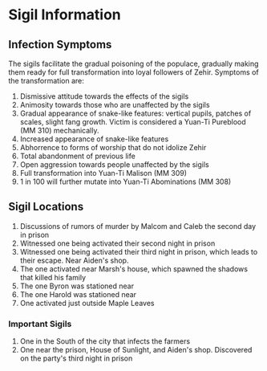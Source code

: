 # Sigil Information

## Infection Symptoms
The sigils facilitate the gradual poisoning of the populace, gradually making them ready for full transformation into loyal followers of Zehir. Symptoms of the transformation are:
1. Dismissive attitude towards the effects of the sigils
2. Animosity towards those who are unaffected by the sigils
3. Gradual appearance of snake-like features: vertical pupils, patches of scales, slight fang growth. Victim is considered a Yuan-Ti Pureblood (MM 310) mechanically.
4. Increased appearance of snake-like features
5. Abhorrence to forms of worship that do not idolize Zehir
6. Total abandonment of previous life
7. Open aggression towards people unaffected by the sigils
8. Full transformation into Yuan-Ti Malison (MM 309)
9. 1 in 100 will further mutate into Yuan-Ti Abominations (MM 308)

## Sigil Locations
1. Discussions of rumors of murder by Malcom and Caleb the second day in prison
2. Witnessed one being activated their second night in prison
3. Witnessed one being activated their third night in prison, which leads to their escape. Near Aiden's shop.
4. The one activated near Marsh's house, which spawned the shadows that killed his family
5. The one Byron was stationed near
6. The one Harold was stationed near
7. One activated just outside Maple Leaves

### Important Sigils
1. One in the South of the city that infects the farmers
2. One near the prison, House of Sunlight, and Aiden's shop. Discovered on the party's third night in prison

